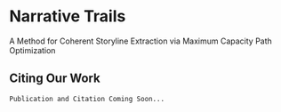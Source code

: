 # Narrative Trails
A Method for Coherent Storyline Extraction via Maximum Capacity Path Optimization

## Citing Our Work
```
Publication and Citation Coming Soon...
```
